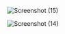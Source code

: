 ![Screenshot (15)](https://github.com/user-attachments/assets/b796b423-6c0e-49b8-9d39-8c6c73f1b00f)

![Screenshot (14)](https://github.com/user-attachments/assets/590afd6d-b45e-4bb0-804d-8e912862a029)

